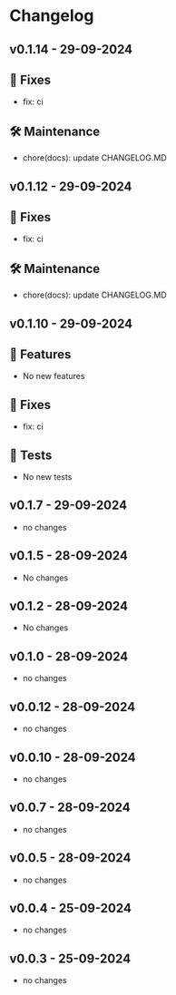 # Changelog
## v0.1.14 - 29-09-2024
## 🐛 Fixes

- fix: ci

## 🛠️ Maintenance

- chore(docs): update CHANGELOG.MD


## v0.1.12 - 29-09-2024
## 🐛 Fixes

- fix: ci

## 🛠️ Maintenance

- chore(docs): update CHANGELOG.MD


## v0.1.10 - 29-09-2024
## 🚀 Features

- No new features

## 🐛 Fixes

- fix: ci

## 🧪 Tests

- No new tests


## v0.1.7 - 29-09-2024
- no changes
## v0.1.5 - 28-09-2024
- No changes
## v0.1.2 - 28-09-2024
- No changes
## v0.1.0 - 28-09-2024
- no changes
## v0.0.12 - 28-09-2024
- no changes
## v0.0.10 - 28-09-2024
- no changes
## v0.0.7 - 28-09-2024
- no changes
## v0.0.5 - 28-09-2024
- no changes
## v0.0.4 - 25-09-2024
- no changes
## v0.0.3 - 25-09-2024
- no changes

